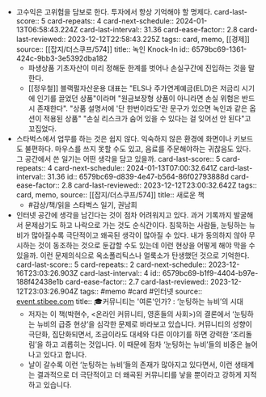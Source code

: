 - 고수익은 고위험을 담보로 한다. 투자에서 항상 기억해야 할 명제다.
  card-last-score:: 5
  card-repeats:: 4
  card-next-schedule:: 2024-01-13T06:58:43.224Z
  card-last-interval:: 31.36
  card-ease-factor:: 2.8
  card-last-reviewed:: 2023-12-12T22:58:43.225Z
  tags:: card, memo, [[경제]]
  source:: [[잡지/더스쿠프/574]]
  title:: 녹인 Knock-In
  id:: 6579bc69-1361-424c-9bb3-3e5392dba182
	- 파생상품 기초자산이 미리 정해둔 한계를 벗어나 손실구간에 진입하는 것을 말한다.
	- [[정우철]] 블랙펄자산운용 대표는 "ELS나 주가연계예금(ELD)은 저금리 시기에 인기를 끌었던 상품"이라며 "원금보장형 상품이 아니라면 손실 위험은 반드시 존재한다". "상품 설명서에 '단 한번이라도'란 문구가 있으면 녹인과 같은 옵션이 적용된 상품" "손실 리스크가 숨어 있을 수 있다는 걸 잊어선 안 된다"고 꼬집었다.
- 스타벅스에서 업무를 하는 것은 쉽지 않다. 익숙하지 않은 환경에 화면이나 키보드도 불편하다. 마우스를 쓰지 못할 수도 있고, 음료를 주문해야하는 귀찮음도 있다. 그 공간에서 쓴 일기는 어떤 생각을 담고 있을까.
  card-last-score:: 5
  card-repeats:: 4
  card-next-schedule:: 2024-01-13T07:00:32.641Z
  card-last-interval:: 31.36
  id:: 6579bc69-d839-4e47-b564-86f02793888d
  card-ease-factor:: 2.8
  card-last-reviewed:: 2023-12-12T23:00:32.642Z
  tags:: card, memo,
  source:: [[잡지/더스쿠프/574]]
  title:: 새로운 책
	- #감상/책/읽을 스타벅스 일기, 권남희
- 인터넷 공간에 생각을 남긴다는 것이 점차 어려워지고 있다. 과거 기록까지 발굴해서 문제삼기도 하고 나락으로 가는 것도 순식간이다. 침묵하는 사람들, 눈팅하는 뉴비가 많아질수록 극단적이고 왜곡된 생각이 많아질 수 있다. 내가 동의하지 않아 무시하는 것이 동조하는 것으로 둔갑할 수도 있는데 이런 현상을 어떻게 해야 막을 수 있을까. 이런 문제의식으로 옥소폴리틱스나 얼룩소가 탄생했던 것으로 기억한다.
  card-last-score:: 5
  card-repeats:: 2
  card-next-schedule:: 2023-12-16T23:03:26.903Z
  card-last-interval:: 4
  id:: 6579bc69-b1f9-4404-b97e-188f42438e1b
  card-ease-factor:: 2.7
  card-last-reviewed:: 2023-12-12T23:03:26.904Z
  tags:: #memo #card #인터넷
  source:: [event.stibee.com](https://event.stibee.com/v2/click/MTA3NDI2LzE4OTU4MTEvMzQ0Ni8/aHR0cHM6Ly9zdGliLmVlL3BGNEE)
  title:: 🎓커뮤니티는 '여론'인가? : ‘눈팅하는 뉴비’의 시대
	- 저자는 이 책(박현수, <온라인 커뮤니티, 영혼들의 사회>)의 결론에서 ‘눈팅하는 뉴비의 급증 현상’을 심각한 문제로 바라보고 있습니다. 커뮤니티의 성향이 극단화, 집단화되면서, 조금이라도 대세와 다른 이야기를 하면 강력한 ‘조리돌림’을 하고 괴롭히는 것입니다. 이 때문에 점차 ‘눈팅하는 뉴비’들의 비중은 늘어나고 있다고 합니다.
	- 날이 갈수록 이런 ‘눈팅하는 뉴비’들의 존재가 많아지고 있다면서, 이런 생태계는 결과적으로 더 극단적이고 더 왜곡된 커뮤니티를 낳을 뿐이라고 강하게 지적하고 있습니다.